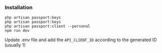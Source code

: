 ### Installation ###

```composer install
php artisan passport:keys
php artisan passport:keys
php artisan passport:client --personal
npm run dev
```

Update .env file and add the `API_CLIENT_ID` according to the generated ID (usually 1)
